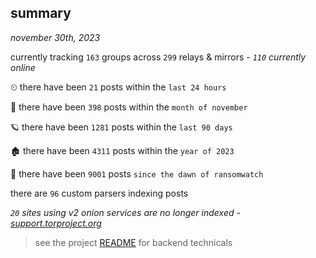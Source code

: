 
## summary
_november 30th, 2023_

currently tracking `163` groups across `299` relays & mirrors - _`110` currently online_

⏲ there have been `21` posts within the `last 24 hours`

🦈 there have been `398` posts within the `month of november`

🪐 there have been `1281` posts within the `last 90 days`

🏚 there have been `4311` posts within the `year of 2023`

🦕 there have been `9001` posts `since the dawn of ransomwatch`

there are `96` custom parsers indexing posts

_`20` sites using v2 onion services are no longer indexed - [support.torproject.org](https://support.torproject.org/onionservices/v2-deprecation/)_

> see the project [README](https://github.com/joshhighet/ransomwatch#ransomwatch--) for backend technicals
